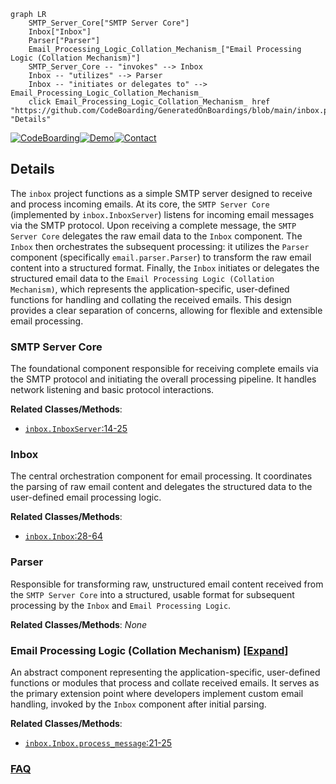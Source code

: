 ```mermaid
graph LR
    SMTP_Server_Core["SMTP Server Core"]
    Inbox["Inbox"]
    Parser["Parser"]
    Email_Processing_Logic_Collation_Mechanism_["Email Processing Logic (Collation Mechanism)"]
    SMTP_Server_Core -- "invokes" --> Inbox
    Inbox -- "utilizes" --> Parser
    Inbox -- "initiates or delegates to" --> Email_Processing_Logic_Collation_Mechanism_
    click Email_Processing_Logic_Collation_Mechanism_ href "https://github.com/CodeBoarding/GeneratedOnBoardings/blob/main/inbox.py/Email_Processing_Logic_Collation_Mechanism_.md" "Details"
```

[![CodeBoarding](https://img.shields.io/badge/Generated%20by-CodeBoarding-9cf?style=flat-square)](https://github.com/CodeBoarding/GeneratedOnBoardings)[![Demo](https://img.shields.io/badge/Try%20our-Demo-blue?style=flat-square)](https://www.codeboarding.org/demo)[![Contact](https://img.shields.io/badge/Contact%20us%20-%20contact@codeboarding.org-lightgrey?style=flat-square)](mailto:contact@codeboarding.org)

## Details

The `inbox` project functions as a simple SMTP server designed to receive and process incoming emails. At its core, the `SMTP Server Core` (implemented by `inbox.InboxServer`) listens for incoming email messages via the SMTP protocol. Upon receiving a complete message, the `SMTP Server Core` delegates the raw email data to the `Inbox` component. The `Inbox` then orchestrates the subsequent processing: it utilizes the `Parser` component (specifically `email.parser.Parser`) to transform the raw email content into a structured format. Finally, the `Inbox` initiates or delegates the structured email data to the `Email Processing Logic (Collation Mechanism)`, which represents the application-specific, user-defined functions for handling and collating the received emails. This design provides a clear separation of concerns, allowing for flexible and extensible email processing.

### SMTP Server Core
The foundational component responsible for receiving complete emails via the SMTP protocol and initiating the overall processing pipeline. It handles network listening and basic protocol interactions.


**Related Classes/Methods**:

- <a href="https://github.com/billzhong/inbox.py/blob/master/inbox.py#L14-L25" target="_blank" rel="noopener noreferrer">`inbox.InboxServer`:14-25</a>


### Inbox
The central orchestration component for email processing. It coordinates the parsing of raw email content and delegates the structured data to the user-defined email processing logic.


**Related Classes/Methods**:

- <a href="https://github.com/billzhong/inbox.py/blob/master/inbox.py#L28-L64" target="_blank" rel="noopener noreferrer">`inbox.Inbox`:28-64</a>


### Parser
Responsible for transforming raw, unstructured email content received from the `SMTP Server Core` into a structured, usable format for subsequent processing by the `Inbox` and `Email Processing Logic`.


**Related Classes/Methods**: _None_

### Email Processing Logic (Collation Mechanism) [[Expand]](./Email_Processing_Logic_Collation_Mechanism_.md)
An abstract component representing the application-specific, user-defined functions or modules that process and collate received emails. It serves as the primary extension point where developers implement custom email handling, invoked by the `Inbox` component after initial parsing.


**Related Classes/Methods**:

- <a href="https://github.com/billzhong/inbox.py/blob/master#L21-L25" target="_blank" rel="noopener noreferrer">`inbox.Inbox.process_message`:21-25</a>




### [FAQ](https://github.com/CodeBoarding/GeneratedOnBoardings/tree/main?tab=readme-ov-file#faq)